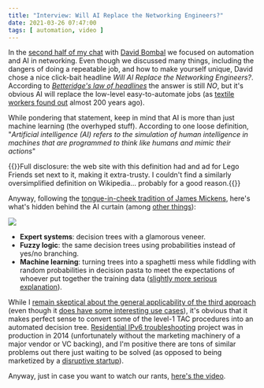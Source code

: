 ```yaml
---
title: "Interview: Will AI Replace the Networking Engineers?"
date: 2021-03-26 07:47:00
tags: [ automation, video ]
---
```

In the [second half of my chat](https://www.youtube.com/watch?v=EKpyXPqfxIc) with [David Bombal](https://davidbombal.com/) we focused on automation and AI in networking. Even though we discussed many things, including the dangers of doing a repeatable job, and how to make yourself unique, David chose a nice click-bait headline *Will AI Replace the Networking Engineers?*. According to *[Betteridge's law of headlines](https://en.wikipedia.org/wiki/Betteridge%27s_law_of_headlines)* the answer is still *NO*, but it's obvious AI will replace the low-level easy-to-automate jobs (as [textile workers found out](https://en.wikipedia.org/wiki/Luddite) almost 200 years ago).

While pondering that statement, keep in mind that AI is more than just machine learning (the overhyped stuff). According to one loose definition, "_Artificial intelligence (AI) refers to the simulation of human intelligence in machines that are programmed to think like humans and mimic their actions_"

{{<note warn>}}Full disclosure: the web site with this definition had and ad for Lego Friends set next to it, making it extra-trusty. I couldn't find a similarly oversimplified definition on Wikipedia... probably for a good reason.{{</note>}}
<!--more-->
Anyway, following the [tongue-in-cheek tradition of James Mickens](https://blog.ipspace.net/2018/10/worth-watching-machine-learning-in.html), here's what's hidden behind the AI curtain (among [other things](https://en.wikipedia.org/wiki/Computational_tools_for_artificial_intelligence)):

![](pay-no-attention-to-the-agenda-behind-the-curtain.jpg)

* **Expert systems**: decision trees with a glamorous veneer.
* **Fuzzy logic**: the same decision trees using probabilities instead of yes/no branching.
* **Machine learning**: turning trees into a spaghetti mess while fiddling with random probabilities in decision pasta to meet the expectations of whoever put together the training data ([slightly more serious explanation](https://blog.ipspace.net/2020/01/worth-reading-machine-learning-explained.html)).

While I [remain skeptical about the general applicability of the third approach](https://blog.ipspace.net/2020/03/machine-learning-in-networking-products.html) (even though it [does have some interesting use cases](https://blog.ipspace.net/2020/09/dns-with-machine-learning.html)), it's obvious that it makes perfect sense to convert some of the level-1 TAC procedures into an automated decision tree. [Residential IPv6 troubleshooting](https://blog.ipspace.net/2014/04/troubleshooting-residential-ipv6.html) project was in production in 2014 (unfortunately without the marketing machinery of a major vendor or VC backing), and I'm positive there are tons of similar problems out there just waiting to be solved (as opposed to being marketized by a [disruptive startup](https://blog.ipspace.net/2019/10/the-cost-of-disruptiveness-and.html)).

Anyway, just in case you want to watch our rants, [here's the video](https://www.youtube.com/watch?v=EKpyXPqfxIc).